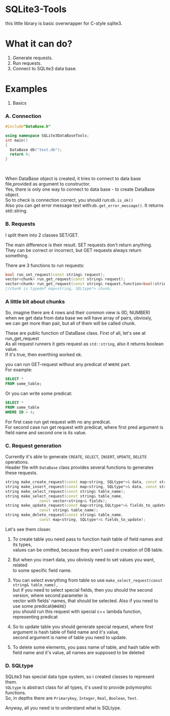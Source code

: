 # SQLite3-Tools
this little library is basic overwrapper for C-style sqlite3.


# What it can do?
1. Generate requests.<br>
2. Run requests.<br>
3. Connect to SQLite3 data base.<br>

# Examples

1. Basics

### A. Connection
```c++
#include"DataBase.h"

using namespace SQLite3DataBaseTools;
int main()
{
  DataBase db("test.db");
  return 0;
}
```
<br>

When DataBase object is created, it tries to connect to data base file,provided as argument to constructor.<br>
Yes, there is only one way to connect to data base - to create DataBase object.<br>
So to check is connection correct, you should run:```db.is_ok()```<br>
Also you can get error message text with:```db.get_error_message()```. It returns std::string.<br>

### B. Requests<br>
I split them into 2 classes SET/GET.<br>

The main difference is their result. SET requests don't return anything.<br>
They can be correct or incorrect, but GET requests always return something.<br>

There are 3 functions to run requests:
```c++
bool run_set_request(const string& request);
vector<chunk> run_get_request(const string& request);
vector<chunk> run_get_request(const string& request,function<bool(string, SQLtype*)>& predicat);
//chunk is typedef map<string, SQLtype*> chunk;
```
### A little bit about chunks
So, imagine there are 4 rows and their common view is (ID, NUMBER)<br>
when we get data from data base we will have array of pairs, obviosly,<br>
we can get more than pair, but all of them will be called chunk.<br>


These are public function of DataBase class. First of all, let's see at run_get_request<br>
As all request runners it gets request as ```std::string```, also it returns boolean value.<br>
If it's true, then everthing worked ok.<br>

you can run GET-request without any predicat of ```WHERE``` part.<br>
For example:
```sql
SELECT * 
FROM some_table;
```

Or you can write some predicat:
```sql
SELECT *
FROM some_table
WHERE ID > 4;
```

For first case run get request with no any predicat.<br>
For second case run get request with predicat, where first pred argument is field name and second one is its value.<br>

### C. Request generation
Currently it's able to generate ```CREATE```, ```SELECT```, ```INSERT```, ```UPDATE```, ```DELETE``` operations.<br>
Header file with ```DataBase``` class provides several functions to generates these requests.<br>

```c++
string make_create_request(const map<string, SQLtype*>& data, const string& table_name);
string make_insert_request(const map<string, SQLtype*>& data, const string& table_name);
string make_select_request(const string& table_name);
string make_select_request(const string& table_name,
			   const vector<string>& fields);
string make_update_request(const map<string,SQLtype*>& fields_to_update,
			   const string& table_name);
string make_delete_request(const string& table_name,
			   const map<string, SQLtype*>& fields_to_update);
```

Let's see them closer.<br>

1. To create table you need pass to function hash table of field names and its types,<br>
    values can be omitted, because they aren't used in creation of DB table.<br>

2. But when you insert data, you obviosly need to set values you want, related<br>
    to some specific field name.<br>
    
3. You can select everything from table so use ```make_select_request(const string& table_name),```<br>
    but if you need to select special fields, then you should the second version, where second parameter is<br>
    vector with fields' names, that should be selected. Also if you need to use some predicat(```WHERE```)<br>
    you should run this request with special c++ lambda function, representing predicat<br>
    
4. So to update table you should generate special request, where first argument is hash table of field name and it's value,<br>
    second argument is name of table you need to update.<br>
   
5. To delete some elements, you pass name of table, and hash table with field name and it's value, all names are supposed to be deleted<br>

### D. SQLtype

SQLite3 has special data type system, so i created classes to represent them.<br>
```SQLtype``` is abstract class for all types, it's used to provide polymorphic functions.<br>
So, in depths there are ```Primarykey```, ```Integer```, ```Real```, ```Boolean```, ```Text```.<br>

Anyway, all you need is to understand what is SQLtype.<br>
